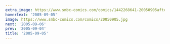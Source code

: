 ```yaml
---
extra_image: https://www.smbc-comics.com/comics/1442268641-20050905after.png
hovertext: '2005-09-05'
image: https://www.smbc-comics.com/comics/20050905.jpg
next: '2005-09-06'
prev: '2005-09-04'
title: '2005-09-05'
---
```

